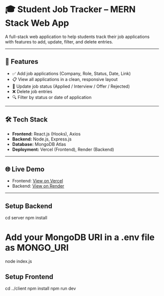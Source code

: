 # 🎓 Student Job Tracker – MERN Stack Web App

A full-stack web application to help students track their job applications with features to add, update, filter, and delete entries.

---

## 🚀 Features

- ✅ Add job applications (Company, Role, Status, Date, Link)
- 📋 View all applications in a clean, responsive layout
- 🔄 Update job status (Applied / Interview / Offer / Rejected)
- ❌ Delete job entries
- 🔍 Filter by status or date of application

---

## 🛠 Tech Stack

- **Frontend:** React.js (Hooks), Axios
- **Backend:** Node.js, Express.js
- **Database:** MongoDB Atlas
- **Deployment:** Vercel (Frontend), Render (Backend)

---

## 🌐 Live Demo

- Frontend: [View on Vercel](#)
- Backend: [View on Render](#)

---

## Setup Backend

cd server
npm install
# Add your MongoDB URI in a .env file as MONGO_URI
node index.js

## Setup Frontend
cd ../client
npm install
npm run dev

